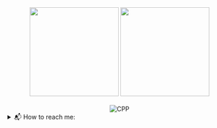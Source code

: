  <!-- <img src="https://github.com/gabohs/gabohs/blob/main/gabohs.gif" /> -->

 <!-- GITHUB STATS -->
<div class="stats" align="center">
    <img src="https://github-readme-stats.vercel.app/api?username=gabohs&show_icons=true&theme=gruvbox_light&include_all_commits=true&count_private=true&line_height=30" height=200>
    <img src="https://github-readme-stats.vercel.app/api/top-langs/?username=gabohs&layout=donut&langs_count=8&theme=gruvbox_light&size_weight=0.5&count_weight=0.5&hide=html,css,cmake,batchfile" height=200>
    <br>
    <!-- <img src="https://komarev.com/ghpvc/?username=gabohs&&style=for-the-badge"/> -->
</div>

<br>

<!-- SKILLS -->
<div class="skills" align="center"> 
  <img alt="CPP" src="https://skillicons.dev/icons?i=cpp,python,arduino">
</div>

<details>
  <summary>📬 How to reach me: </summary>
  
  - 📧 schaeffer.gabrielh@gmail.com
</details>

 <!-- SNAKE ANIMATION 
<div class="snake" align="center">
  <img src="https://github.com/gabohs/gabohs/blob/output/github-contribution-grid-snake.svg">
</div>  
-->
